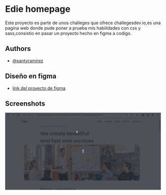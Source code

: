 
# Edie homepage


Este proyecto es parte de unos challeges que ofrece challegesdev.io,es una pagina web donde pude poner a prueba mis habilidades con css y sass,consistio en pasar un proyecto hecho en figma  a codigo.





## Authors

- [@santyramirez](https://github.com/santy-ramirez)
## Diseño en figma

<!--<iframe style="border: 1px solid rgba(0, 0, 0, 0.1);" width="800" height="450" src="https://www.figma.com/embed?embed_host=share&url=https%3A%2F%2Fwww.figma.com%2Ffile%2FahnGupP4JjTdVJDTRfMRF2%2Fedie-homepage%3Fnode-id%3D1%253A9" allowfullscreen></iframe>-->
- [ link del proyecto de figma](https://www.figma.com/file/ahnGupP4JjTdVJDTRfMRF2/edie-homepage?node-id=1%3A148)


## Screenshots

![App Screenshot](https://github.com/santy-ramirez/assets/blob/main/screenshot_proyectos/edie.gif)




